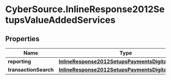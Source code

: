 # CyberSource.InlineResponse2012SetupsValueAddedServices

## Properties
Name | Type | Description | Notes
------------ | ------------- | ------------- | -------------
**reporting** | [**InlineResponse2012SetupsPaymentsDigitalPayments**](InlineResponse2012SetupsPaymentsDigitalPayments.md) |  | [optional] 
**transactionSearch** | [**InlineResponse2012SetupsPaymentsDigitalPayments**](InlineResponse2012SetupsPaymentsDigitalPayments.md) |  | [optional] 


